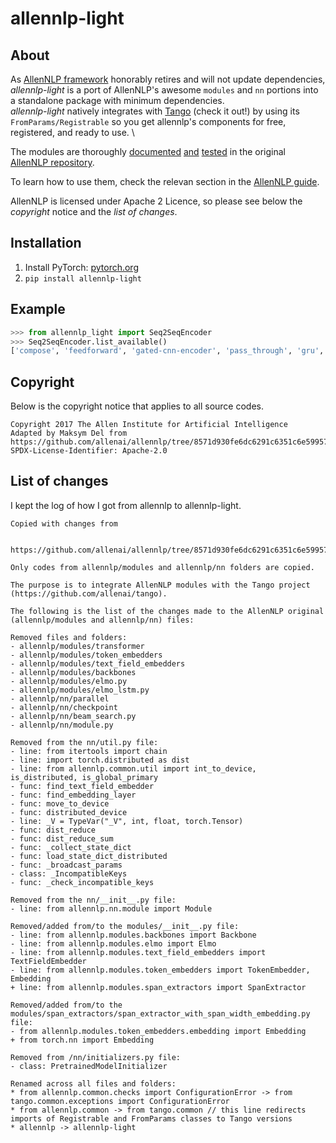 # allennlp-light

## About 

As [AllenNLP framework](https://github.com/allenai/allennlp) honorably retires and will not update dependencies, *allennlp-light* is a port of AllenNLP's awesome `modules` and `nn` portions into a standalone package with minimum dependencies.\
*allennlp-light* natively integrates with [Tango](https://github.com/allenai/tango) (check it out!) by using its `FromParams/Registrable` so you get allennlp's components for free, registered, and ready to use. \

The modules are thoroughly [documented](https://docs.allennlp.org/main/) [and](https://github.com/allenai/allennlp/tree/main/tests/nn) [tested](https://github.com/allenai/allennlp/tree/main/tests/modules) in the original [AllenNLP repository](https://github.com/allenai/allennlp).

To learn how to use them, check the relevan section in the [AllenNLP guide](https://guide.allennlp.org/common-architectures).

AllenNLP is licensed under Apache 2 Licence, so please see below the *copyright* notice and the *list of changes*.

## Installation

1) Install PyTorch: [pytorch.org](https://pytorch.org/)
2) `pip install allennlp-light`

## Example
    
```python
>>> from allennlp_light import Seq2SeqEncoder
>>> Seq2SeqEncoder.list_available()
['compose', 'feedforward', 'gated-cnn-encoder', 'pass_through', 'gru', 'lstm', 'rnn', 'augmented_lstm', 'alternating_lstm', 'stacked_bidirectional_lstm', 'pytorch_transformer']
```

## Copyright

Below is the copyright notice that applies to all source codes.

```
Copyright 2017 The Allen Institute for Artificial Intelligence
Adapted by Maksym Del from https://github.com/allenai/allennlp/tree/8571d930fe6dc6291c6351c6e599576b007cf22f
SPDX-License-Identifier: Apache-2.0
```

## List of changes

I kept the log of how I got from allennlp to allennlp-light.

```
Copied with changes from 
   
    https://github.com/allenai/allennlp/tree/8571d930fe6dc6291c6351c6e599576b007cf22f

Only codes from allennlp/modules and allennlp/nn folders are copied.

The purpose is to integrate AllenNLP modules with the Tango project (https://github.com/allenai/tango).

The following is the list of the changes made to the AllenNLP original (allennlp/modules and allennlp/nn) files:

Removed files and folders:
- allennlp/modules/transformer
- allennlp/modules/token_embedders
- allennlp/modules/text_field_embedders
- allennlp/modules/backbones
- allennlp/modules/elmo.py
- allennlp/modules/elmo_lstm.py
- allennlp/nn/parallel
- allennlp/nn/checkpoint
- allennlp/nn/beam_search.py
- allennlp/nn/module.py

Removed from the nn/util.py file:
- line: from itertools import chain
- line: import torch.distributed as dist
- line: from allennlp.common.util import int_to_device, is_distributed, is_global_primary
- func: find_text_field_embedder
- func: find_embedding_layer
- func: move_to_device
- func: distributed_device
- line: _V = TypeVar("_V", int, float, torch.Tensor)
- func: dist_reduce
- func: dist_reduce_sum
- func: _collect_state_dict
- func: load_state_dict_distributed
- func: _broadcast_params
- class: _IncompatibleKeys
- func: _check_incompatible_keys 

Removed from the nn/__init__.py file:
- line: from allennlp.nn.module import Module

Removed/added from/to the modules/__init__.py file:
- line: from allennlp.modules.backbones import Backbone
- line: from allennlp.modules.elmo import Elmo
- line: from allennlp.modules.text_field_embedders import TextFieldEmbedder
- line: from allennlp.modules.token_embedders import TokenEmbedder, Embedding
+ line: from allennlp.modules.span_extractors import SpanExtractor

Removed/added from/to the modules/span_extractors/span_extractor_with_span_width_embedding.py file:
- from allennlp.modules.token_embedders.embedding import Embedding
+ from torch.nn import Embedding

Removed from /nn/initializers.py file:
- class: PretrainedModelInitializer

Renamed across all files and folders:
* from allennlp.common.checks import ConfigurationError -> from tango.common.exceptions import ConfigurationError 
* from allennlp.common -> from tango.common // this line redirects imports of Registrable and FromParams classes to Tango versions
* allennlp -> allennlp-light
```